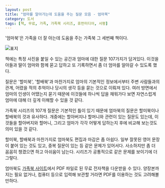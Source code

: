 ```yaml
---
layout: post
title: "엄마를 알아가는데 도움을 주는 질문 모음 - 엄마북"
category: 도서
tags: [책, 무료, 가족, 가족북 시리즈, 휴먼미디어, 서평]
---
```


'엄마북'은
가족을 더 잘 아는데 도움을 주는 가족북 그 세번째 책이다.

![표지](https://lh3.googleusercontent.com/hro_oi0HrYkeeUsMHHwUVMdTeI9VPcYsY_yR_XZjX9wYEIsEy2f9_BmwZvAUifpM7-4Ud9-cIjxzWA=s480)

책에는 특정 사진을 붙일 수 있는 공간과
엄마에 대한 질문 107가지가 담겨있다.
이것을 아들과 딸이 엄마와 함께 묻고 답하고 또 기록하면서
좀 더 엄마를 알아갈 수 있도록 했다.

질문은 '할미북', '할배북'과 마찬가지로
엄마의 기본적인 정보에서부터
주변 사람들과의 관계,
어렸을 적의 추억이나 당시의 생각 등을 묻는 것으로 이뤄져 있다.
여러 방면에서 엄마의 인생이 어땠는지 묻기 때문에
이것들에 하나씩 답을 채워가다 보면 자연스럽게 엄마에 대해 더 깊게 이해할 수 있을 것 같다.

가족북 시리즈의 107개 질문은 기본적인 틀이 있기 때문에
엄마북의 질문은 할미북이나 할배북의 것과 유사하다.
개중에는 할아버지나 할머니와 관련이 있는 질문도 있는데,
이것들을 할아버지와 할머니, 그리고 엄마가 각각 어떻게 답하는지 후에 비교해 보는것도 의미 있을 것 같다.

할미북, 할배북과 마찬가지로 엄마북도 편집과 마감은 좀 아쉽다.
일부 잘못된 영어 문장이 붙어 있는 것도 있고,
중복 질문이 있는 등 같은 문제가 있어서다.
사소하지만 좀 더 꼼꼼히 챙겼으면 하고 아쉬움이 남는다.
시리즈가 공통적으로 같은 문제를 보이기에 더 그렇다.

엄마북도 [가족북 사이트](http://www.motherbook.co.kr/)에서
PDF 파일로 된 무료 전자책을 다운받을 수 있다.
양장본까지는 필요 없거나,
컴퓨터 등으로 입력해 보관할 거라면 PDF를 이용하는 것도 고려해볼 만하다.
